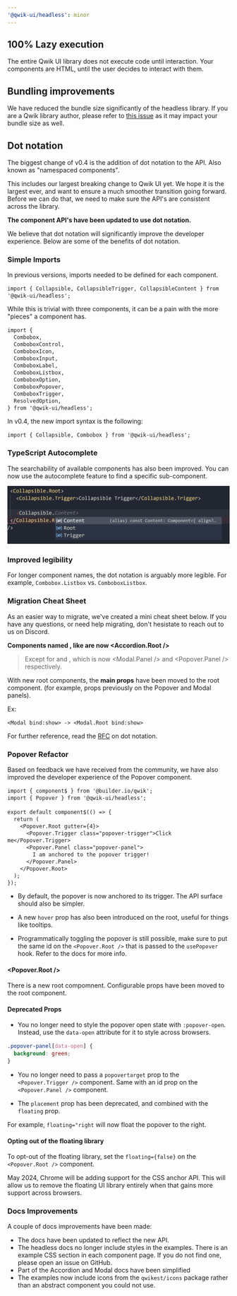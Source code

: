 ```yaml
---
'@qwik-ui/headless': minor
---
```


## 100% Lazy execution

The entire Qwik UI library does not execute code until interaction. Your components are HTML, until the user decides to interact with them.

## Bundling improvements

We have reduced the bundle size significantly of the headless library. If you are a Qwik library author, please refer to [this issue](https://github.com/QwikDev/qwik/issues/5473) as it may impact your bundle size as well.

## Dot notation

The biggest change of v0.4 is the addition of dot notation to the API. Also known as "namespaced components".

This includes our largest breaking change to Qwik UI yet. We hope it is the largest ever, and want to ensure a much smoother transition going forward. Before we can do that, we need to make sure the API's are consistent across the library.

**The component API's have been updated to use dot notation.**

We believe that dot notation will significantly improve the developer experience. Below are some of the benefits of dot notation.

### Simple Imports

In previous versions, imports needed to be defined for each component.

```tsx
import { Collapsible, CollapsibleTrigger, CollapsibleContent } from '@qwik-ui/headless';
```

While this is trivial with three components, it can be a pain with the more "pieces" a component has.

```tsx
import {
  Combobox,
  ComboboxControl,
  ComboboxIcon,
  ComboboxInput,
  ComboboxLabel,
  ComboboxListbox,
  ComboboxOption,
  ComboboxPopover,
  ComboboxTrigger,
  ResolvedOption,
} from '@qwik-ui/headless';
```

In v0.4, the new import syntax is the following:

```tsx
import { Collapsible, Combobox } from '@qwik-ui/headless';
```

### TypeScript Autocomplete

The searchability of available components has also been improved. You can now use the autocomplete feature to find a specific sub-component.

![component autocomplete](image-1.png)

### Improved legibility

For longer component names, the dot notation is arguably more legible. For example, `Combobox.Listbox` vs. `ComboboxListbox`.

### Migration Cheat Sheet

As an easier way to migrate, we've created a mini cheat sheet below. If you have any questions, or need help migrating, don't hesistate to reach out to us on Discord.

**Components named <Component>, like <Accordion> are now <Accordion.Root />**

> Except for <Modal> and <Popover>, which is now <Modal.Panel /> and <Popover.Panel /> respectively.

With new root components, the **main props** have been moved to the root component. (for example, props previously on the Popover and Modal panels).

Ex:

```
<Modal bind:show> -> <Modal.Root bind:show>
```

For further reference, read the [RFC](https://github.com/qwikifiers/qwik-ui/issues/700) on dot notation.

### Popover Refactor

Based on feedback we have received from the community, we have also improved the developer experience of the Popover component.

```tsx
import { component$ } from '@builder.io/qwik';
import { Popover } from '@qwik-ui/headless';

export default component$(() => {
  return (
    <Popover.Root gutter={4}>
      <Popover.Trigger class="popover-trigger">Click me</Popover.Trigger>
      <Popover.Panel class="popover-panel">
        I am anchored to the popover trigger!
      </Popover.Panel>
    </Popover.Root>
  );
});
```

- By default, the popover is now anchored to its trigger. The API surface should also be simpler.

- A new `hover` prop has also been introduced on the root, useful for things like tooltips.

- Programmatically toggling the popover is still possible, make sure to put the same id on the `<Popover.Root />` that is passed to the `usePopover` hook. Refer to the docs for more info.

#### <Popover.Root />

There is a new root compomnent. Configurable props have been moved to the root component.

#### Deprecated Props

- You no longer need to style the popover open state with `:popover-open`. Instead, use the `data-open` attribute for it to style across browsers.

```css
.popover-panel[data-open] {
  background: green;
}
```

- You no longer need to pass a `popovertarget` prop to the `<Popover.Trigger />` component. Same with an id prop on the `<Popover.Panel />` component.

- The `placement` prop has been deprecated, and combined with the `floating` prop.

For example, `floating="right` will now float the popover to the right.

#### Opting out of the floating library

To opt-out of the floating library, set the `floating={false}` on the `<Popover.Root />` component.

May 2024, Chrome will be adding support for the CSS anchor API. This will allow us to remove the floating UI library entirely when that gains more support across browsers.

### Docs Improvements

A couple of docs improvements have been made:

- The docs have been updated to reflect the new API.
- The headless docs no longer include styles in the examples. There is an example CSS section in each component page. If you do not find one, please open an issue on GitHub.
- Part of the Accordion and Modal docs have been simplified
- The examples now include icons from the `qwikest/icons` package rather than an abstract component you could not use.
